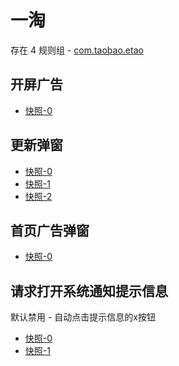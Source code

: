 # 一淘

存在 4 规则组 - [com.taobao.etao](/src/apps/com.taobao.etao.ts)

## 开屏广告

- [快照-0](https://i.gkd.li/import/12727451)

## 更新弹窗

- [快照-0](https://i.gkd.li/import/12684250)
- [快照-1](https://i.gkd.li/import/12727457)
- [快照-2](https://i.gkd.li/import/12684244)

## 首页广告弹窗

- [快照-0](https://i.gkd.li/import/12739581)

## 请求打开系统通知提示信息

默认禁用 - 自动点击提示信息的x按钮

- [快照-0](https://i.gkd.li/import/12684278)
- [快照-1](https://i.gkd.li/import/12684351)
